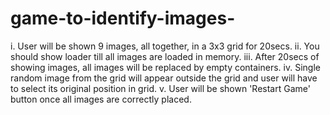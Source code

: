 # game-to-identify-images-

 i.   User will be shown 9 images, all together, in a 3x3 grid for 20secs. 
    ii.  You should show loader till all images are loaded in memory. 
    iii.  After 20secs of showing images, all images will be replaced by empty containers. 
    iv.  Single random image from the grid will appear outside the grid and user will have to select its original position in grid.
    v.   User will be shown 'Restart Game' button once all images are correctly placed.
